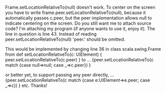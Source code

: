 Frame.setLocationRelativeTo(null) doesn't work. To center on the screen you have to write frame.peer.setLocationRelativeTo(null), because it automatically passes c.peer, but the peer implementation allows null to indicate centering on the screen.
Do you still want me to attach source code?
I'm attaching my program (if anyone wants to use it, enjoy it).
The line in question is line 43. Instead of reading
peer.setLocationRelativeTo(null)
'peer.' should be omitted.

This would be implemented by changing line 36 in class scala.swing.Frame from
  def setLocationRelativeTo(c: UIElement) { peer.setLocationRelativeTo(c.peer) }
to
... {peer.setLocationRelativeTo(c match {case null=>null; case _=>c.peer}) }

or better yet, to support passing any peer directly,
... {peer.setLocationRelativeTo(c match {case e:UIElement=>e.peer; case _=>c}) }
etc.
Thanks!

